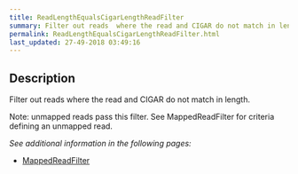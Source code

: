 ```yaml
---
title: ReadLengthEqualsCigarLengthReadFilter
summary: Filter out reads  where the read and CIGAR do not match in length
permalink: ReadLengthEqualsCigarLengthReadFilter.html
last_updated: 27-49-2018 03:49:16
---
```



## Description

Filter out reads where the read and CIGAR do not match in length.

 <p>Note: unmapped reads pass this filter. See MappedReadFilter for criteria defining an unmapped read.</p>

<i>See additional information in the following pages:</i>

- [MappedReadFilter](MappedReadFilter.html)

